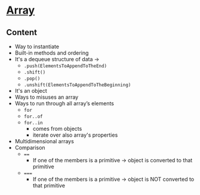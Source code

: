 # [Array](https://javascript.info/array)

## Content
* Way to instantiate
* Built-in methods and ordering
* It's a dequeue structure of data ->
  * `.push(ElementsToAppendToTheEnd)`
  * `.shift()`
  * `.pop()`
  * `.unshift(ElementsToAppendToTheBeginning)`
* It's an object
* Ways to misuses an array
* Ways to run through all array’s elements
  * `for`
  * `for..of`
  * `for..in`
    * comes from objects
    * iterate over also array's properties
* Multidimensional arrays
* Comparison
  * `==`
    * If one of the members is a primitive -> object is converted to that primitive
  * `===`
    * If one of the members is a primitive -> object is NOT converted to that primitive